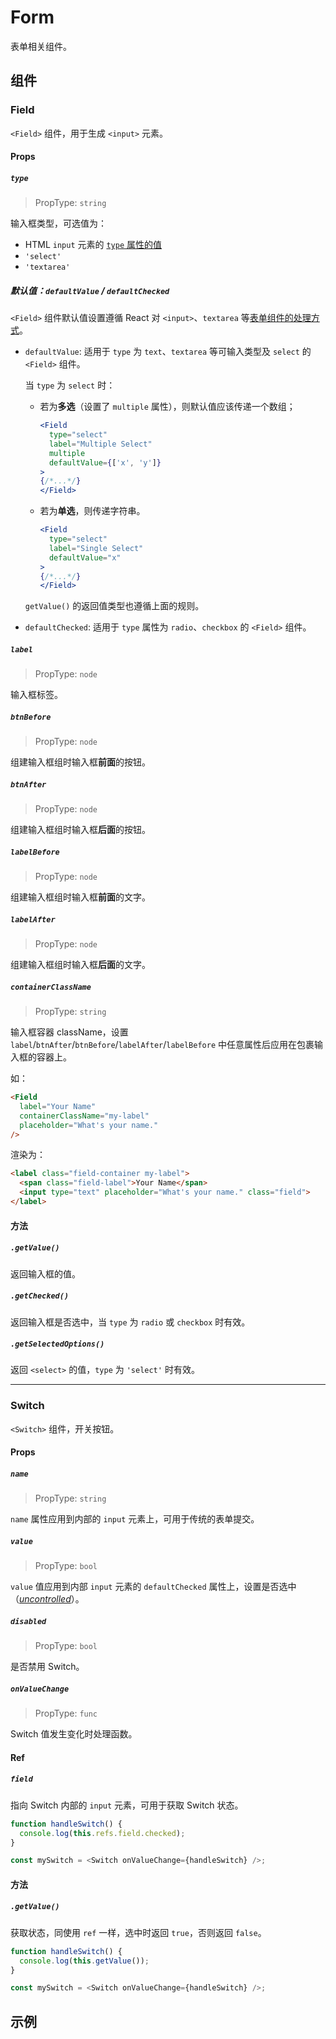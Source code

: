 # Form

表单相关组件。

## 组件

### Field

`<Field>` 组件，用于生成 `<input>` 元素。

#### Props

##### `type`

> PropType: `string`

输入框类型，可选值为：

- HTML `input` 元素的 [`type` 属性的值](https://developer.mozilla.org/en-US/docs/Web/HTML/Element/input#Attributes)
- `'select'`
- `'textarea'`

##### 默认值：`defaultValue` / `defaultChecked`

`<Field>` 组件默认值设置遵循 React 对 `<input>`、`textarea` 等[表单组件的处理方式](http://facebook.github.io/react/docs/forms.html)。

- `defaultValue`: 适用于 `type` 为 `text`、`textarea` 等可输入类型及 `select` 的 `<Field>` 组件。

  当 `type` 为 `select` 时：
  - 若为**多选**（设置了 `multiple` 属性），则默认值应该传递一个数组；

    ```jsx
    <Field
      type="select"
      label="Multiple Select"
      multiple
      defaultValue={['x', 'y']}
    >
    {/*...*/}
    </Field>
    ```
  - 若为**单选**，则传递字符串。

    ```jsx
    <Field
      type="select"
      label="Single Select"
      defaultValue="x"
    >
    {/*...*/}
    </Field>
    ```

  `getValue()` 的返回值类型也遵循上面的规则。
- `defaultChecked`: 适用于 `type` 属性为 `radio`、`checkbox` 的 `<Field>` 组件。

##### `label`

> PropType: `node`

输入框标签。


##### `btnBefore`

> PropType: `node`

组建输入框组时输入框**前面**的按钮。


##### `btnAfter`

> PropType: `node`

组建输入框组时输入框**后面**的按钮。


##### `labelBefore`

> PropType: `node`

组建输入框组时输入框**前面**的文字。


##### `labelAfter`

> PropType: `node`

组建输入框组时输入框**后面**的文字。

##### `containerClassName`

> PropType: `string`

输入框容器 className，设置 `label`/`btnAfter`/`btnBefore`/`labelAfter`/`labelBefore` 中任意属性后应用在包裹输入框的容器上。

如：

```html
<Field
  label="Your Name"
  containerClassName="my-label"
  placeholder="What's your name."
/>
```

渲染为：

```html
<label class="field-container my-label">
  <span class="field-label">Your Name</span>
  <input type="text" placeholder="What's your name." class="field">
</label>
```

#### 方法

##### `.getValue()`

返回输入框的值。

##### `.getChecked()`

返回输入框是否选中，当 `type` 为 `radio` 或 `checkbox` 时有效。


##### `.getSelectedOptions()`

返回 `<select>` 的值，`type` 为 `'select'` 时有效。

---

### Switch

`<Switch>` 组件，开关按钮。

#### Props

##### `name`

> PropType: `string`

`name` 属性应用到内部的 `input` 元素上，可用于传统的表单提交。

##### `value`

> PropType: `bool`

`value` 值应用到内部 `input` 元素的 `defaultChecked` 属性上，设置是否选中（[*uncontrolled*](http://facebook.github.io/react/docs/forms.html#uncontrolled-components)）。

##### `disabled`

> PropType: `bool`

是否禁用 Switch。

##### `onValueChange`

> PropType: `func`

Switch 值发生变化时处理函数。

#### Ref

##### `field`

指向 Switch 内部的 `input` 元素，可用于获取 Switch 状态。

```javascript
function handleSwitch() {
  console.log(this.refs.field.checked);
}

const mySwitch = <Switch onValueChange={handleSwitch} />;
```

#### 方法

##### `.getValue()`

获取状态，同使用 `ref` 一样，选中时返回 `true`，否则返回 `false`。

```javascript
function handleSwitch() {
  console.log(this.getValue());
}

const mySwitch = <Switch onValueChange={handleSwitch} />;
```

## 示例
